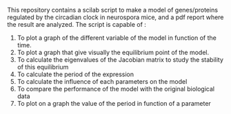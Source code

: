 This repository contains a scilab script to make a model of genes/proteins regulated by the circadian clock in neurospora mice, and a pdf report where the result are analyzed.
The script is capable of :
1) To plot a graph of the different variable of the model in function of the time.
2) To plot a graph that give visually the equilibrium point of the model.
3) To calculate the eigenvalues of the Jacobian matrix to study the stability of this equilibrium
4) To calculate the period of the expression
5) To calculate the influence of each parameters on the model
6) To compare the performance of the model with the original biological data
7) To plot on a graph the value of the period in function of a parameter
